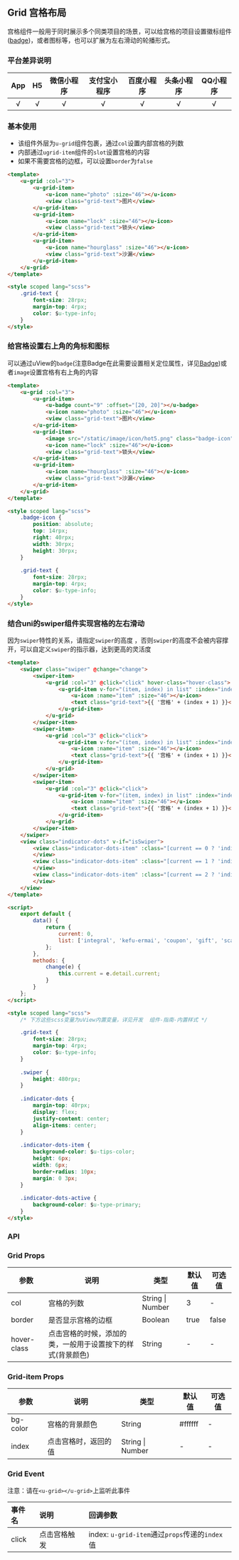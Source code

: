 ## Grid 宫格布局

宫格组件一般用于同时展示多个同类项目的场景，可以给宫格的项目设置徽标组件([badge](/components/badge.html))，或者图标等，也可以扩展为左右滑动的轮播形式。

### 平台差异说明

|App|H5|微信小程序|支付宝小程序|百度小程序|头条小程序|QQ小程序|
|:-:|:-:|:-:|:-:|:-:|:-:|:-:|
|√|√|√|√|√|√|√|

### 基本使用

- 该组件外层为`u-grid`组件包裹，通过`col`设置内部宫格的列数
- 内部通过`ugrid-item`组件的`slot`设置宫格的内容
- 如果不需要宫格的边框，可以设置`border`为`false`

```html
<template>
	<u-grid :col="3">
		<u-grid-item>
			<u-icon name="photo" :size="46"></u-icon>
			<view class="grid-text">图片</view>
		</u-grid-item>
		<u-grid-item>
			<u-icon name="lock" :size="46"></u-icon>
			<view class="grid-text">锁头</view>
		</u-grid-item>
		<u-grid-item>
			<u-icon name="hourglass" :size="46"></u-icon>
			<view class="grid-text">沙漏</view>
		</u-grid-item>
	</u-grid>
</template>

<style scoped lang="scss">
	.grid-text {
		font-size: 28rpx;
		margin-top: 4rpx;
		color: $u-type-info;
	}
</style>
```

### 给宫格设置右上角的角标和图标

可以通过uView的`badge`(注意Badge在此需要设置相关定位属性，详见[Badge](/components/badge.html))或者`image`设置宫格有右上角的内容

```html
<template>
	<u-grid :col="3">
		<u-grid-item>
			<u-badge count="9" :offset="[20, 20]"></u-badge>
			<u-icon name="photo" :size="46"></u-icon>
			<view class="grid-text">图片</view>
		</u-grid-item>
		<u-grid-item>
			<image src="/static/image/icon/hot5.png" class="badge-icon"></image>
			<u-icon name="lock" :size="46"></u-icon>
			<view class="grid-text">锁头</view>
		</u-grid-item>
		<u-grid-item>
			<u-icon name="hourglass" :size="46"></u-icon>
			<view class="grid-text">沙漏</view>
		</u-grid-item>
	</u-grid>
</template>

<style scoped lang="scss">
	.badge-icon {
		position: absolute;
		top: 14rpx;
		right: 40rpx;
		width: 30rpx;
		height: 30rpx;
	}
	
	.grid-text {
		font-size: 28rpx;
		margin-top: 4rpx;
		color: $u-type-info;
	}
</style>
```

### 结合uni的swiper组件实现宫格的左右滑动

因为`swiper`特性的关系，请指定`swiper`的高度 ，否则`swiper`的高度不会被内容撑开，可以自定义`swiper`的指示器，达到更高的灵活度

```html
<template>
	<swiper class="swiper" @change="change">
		<swiper-item>
			<u-grid :col="3" @click="click" hover-class="hover-class">
				<u-grid-item v-for="(item, index) in list" :index="index" :key="index">
					<u-icon :name="item" :size="46"></u-icon>
					<text class="grid-text">{{ '宫格' + (index + 1) }}</text>
				</u-grid-item>
			</u-grid>
		</swiper-item>
		<swiper-item>
			<u-grid :col="3" @click="click">
				<u-grid-item v-for="(item, index) in list" :index="index + 9" :key="index">
					<u-icon :name="item" :size="46"></u-icon>
					<text class="grid-text">{{ '宫格' + (index + 1) }}</text>
				</u-grid-item>
			</u-grid>
		</swiper-item>
		<swiper-item>
			<u-grid :col="3" @click="click">
				<u-grid-item v-for="(item, index) in list" :index="index + 18" :key="index">
					<u-icon :name="item" :size="46"></u-icon>
					<text class="grid-text">{{ '宫格' + (index + 1) }}</text>
				</u-grid-item>
			</u-grid>
		</swiper-item>
	</swiper>
	<view class="indicator-dots" v-if="isSwiper">
		<view class="indicator-dots-item" :class="[current == 0 ? 'indicator-dots-active' : '']">
		</view>
		<view class="indicator-dots-item" :class="[current == 1 ? 'indicator-dots-active' : '']">
		</view>
		<view class="indicator-dots-item" :class="[current == 2 ? 'indicator-dots-active' : '']">
		</view>
	</view>
</template>

<script>
	export default {
		data() {
			return {
				current: 0,
				list: ['integral', 'kefu-ermai', 'coupon', 'gift', 'scan', 'pause-circle', 'wifi', 'email', 'list']
			};
		},
		methods: {
			change(e) {
				this.current = e.detail.current;
			}
		}
	};
</script>

<style scoped lang="scss">
	/* 下方这些scss变量为uView内置变量，详见开发  组件-指南-内置样式 */

	.grid-text {
		font-size: 28rpx;
		margin-top: 4rpx;
		color: $u-type-info;
	}
	
	.swiper {
		height: 480rpx;
	}
	
	.indicator-dots {
		margin-top: 40rpx;
		display: flex;
		justify-content: center;
		align-items: center;
	}
	
	.indicator-dots-item {
		background-color: $u-tips-color;
		height: 6px;
		width: 6px;
		border-radius: 10px;
		margin: 0 3px;
	}
	
	.indicator-dots-active {
		background-color: $u-type-primary;
	}
</style>
```

### API

### Grid Props

| 参数          | 说明            | 类型            | 默认值             |  可选值   |
|-------------  |---------------- |---------------|------------------ |-------- |
| col | 宫格的列数  | String \| Number | 3 | - |
| border | 是否显示宫格的边框  | Boolean	 | true | false |
| hover-class | 点击宫格的时候，添加的类，一般用于设置按下的样式(背景颜色) | String  | - | - |

### Grid-item Props

| 参数          | 说明            | 类型            | 默认值             |  可选值   |
|-------------  |---------------- |---------------|------------------ |-------- |
| bg-color | 宫格的背景颜色  | String | #ffffff | - |
| index | 点击宫格时，返回的值  | String \| Number	 | - | - |

### Grid Event

注意：请在`<u-grid></u-grid>`上监听此事件

|事件名|说明|回调参数|
|:-|:-|:-|
|click|点击宫格触发|index: `u-grid-item`通过`props`传递的`index`值|